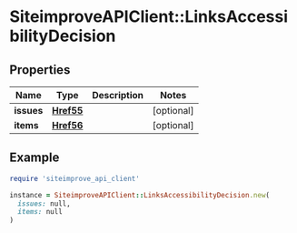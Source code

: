 # SiteimproveAPIClient::LinksAccessibilityDecision

## Properties

| Name | Type | Description | Notes |
| ---- | ---- | ----------- | ----- |
| **issues** | [**Href55**](Href55.md) |  | [optional] |
| **items** | [**Href56**](Href56.md) |  | [optional] |

## Example

```ruby
require 'siteimprove_api_client'

instance = SiteimproveAPIClient::LinksAccessibilityDecision.new(
  issues: null,
  items: null
)
```

